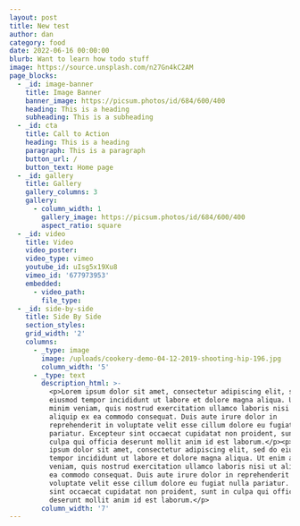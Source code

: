 ```yaml
---
layout: post
title: New test
author: dan
category: food
date: 2022-06-16 00:00:00
blurb: Want to learn how todo stuff
image: https://source.unsplash.com/n27Gn4kC2AM
page_blocks:
  - _id: image-banner
    title: Image Banner
    banner_image: https://picsum.photos/id/684/600/400
    heading: This is a heading
    subheading: This is a subheading
  - _id: cta
    title: Call to Action
    heading: This is a heading
    paragraph: This is a paragraph
    button_url: /
    button_text: Home page
  - _id: gallery
    title: Gallery
    gallery_columns: 3
    gallery:
      - column_width: 1
        gallery_image: https://picsum.photos/id/684/600/400
        aspect_ratio: square
  - _id: video
    title: Video
    video_poster:
    video_type: vimeo
    youtube_id: uIsg5x19Xu8
    vimeo_id: '677973953'
    embedded:
      - video_path:
        file_type:
  - _id: side-by-side
    title: Side By Side
    section_styles:
    grid_width: '2'
    columns:
      - _type: image
        image: /uploads/cookery-demo-04-12-2019-shooting-hip-196.jpg
        column_width: '5'
      - _type: text
        description_html: >-
          <p>Lorem ipsum dolor sit amet, consectetur adipiscing elit, sed do
          eiusmod tempor incididunt ut labore et dolore magna aliqua. Ut enim ad
          minim veniam, quis nostrud exercitation ullamco laboris nisi ut
          aliquip ex ea commodo consequat. Duis aute irure dolor in
          reprehenderit in voluptate velit esse cillum dolore eu fugiat nulla
          pariatur. Excepteur sint occaecat cupidatat non proident, sunt in
          culpa qui officia deserunt mollit anim id est laborum.</p><p>Lorem
          ipsum dolor sit amet, consectetur adipiscing elit, sed do eiusmod
          tempor incididunt ut labore et dolore magna aliqua. Ut enim ad minim
          veniam, quis nostrud exercitation ullamco laboris nisi ut aliquip ex
          ea commodo consequat. Duis aute irure dolor in reprehenderit in
          voluptate velit esse cillum dolore eu fugiat nulla pariatur. Excepteur
          sint occaecat cupidatat non proident, sunt in culpa qui officia
          deserunt mollit anim id est laborum.</p>
        column_width: '7'
---
```

